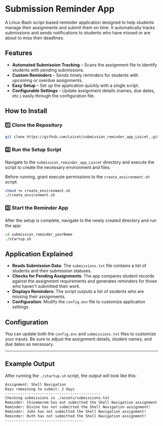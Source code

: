 # Submission Reminder App

A Linux-Bash script-based reminder application designed to help students manage their assignments and submit them on time. It automatically tracks submissions and sends notifications to students who have missed or are about to miss their deadlines.

## Features

- **Automated Submission Tracking** – Scans the assignment file to identify students with pending submissions.
- **Custom Reminders** – Sends timely reminders for students with upcoming or overdue assignments.
- **Easy Setup** – Set up the application quickly with a single script.
- **Configurable Settings** – Update assignment details (names, due dates, etc.) easily through the configuration file.

## How to Install

### 1️⃣ Clone the Repository

```bash
git clone https://github.com/Loicet/submission_reminder_app_Loicet_.git
```

### 2️⃣ Run the Setup Script

Navigate to the `submission_reminder_app_Loicet` directory and execute the script to create the necessary environment and files:

Before running, grant execute permissions to the `create_environment.sh` script:

```bash
chmod +x create_environment.sh
./create_environment.sh
```

### 3️⃣ Start the Reminder App

After the setup is complete, navigate to the newly created directory and run the app:

```bash
cd submission_reminder_yourName
./startup.sh
```

## Application Explained

- **Reads Submission Data**: The `submissions.txt` file contains a list of students and their submission statuses.
- **Checks for Pending Assignments**: The app compares student records against the assignment requirements and generates reminders for those who haven't submitted their work.
- **Displays Reminders**: The script outputs a list of students who are missing their assignments.
- **Configuration**: Modify the `config.env` file to customize application settings.

## Configuration

You can update both the `config.env` and `submissions.txt` files to customize your inputs. Be sure to adjust the assignment details, student names, and due dates as necessary.

---

## Example Output

After running the `./startup.sh` script, the output will look like this:

```bash
Assignment: Shell Navigation
Days remaining to submit: 2 days
--------------------------------------------
Checking submissions in ./assets/submissions.txt
Reminder: Chinemerem has not submitted the Shell Navigation assignment!
Reminder: Divine has not submitted the Shell Navigation assignment!
Reminder: John has not submitted the Shell Navigation assignment!
Reminder: Ruth has not submitted the Shell Navigation assignment!
------------------------------------
